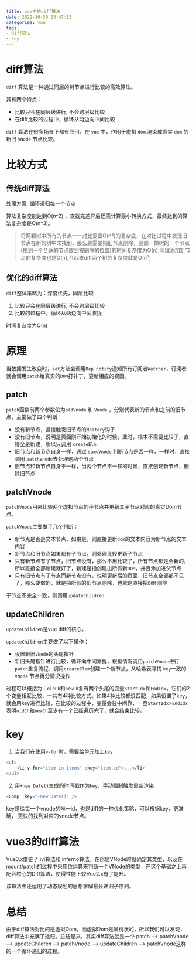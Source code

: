 ```yaml
---
title: vue中的diff算法
date: 2022-10-30 15:47:15
categories: vue
tags:
- diff算法
- key
---
```


# diff算法

`diff` 算法是一种通过同层的树节点进行比较的高效算法。

其有两个特点：

- 比较只会在同层级进行, 不会跨层级比较
- 在diff比较的过程中，循环从两边向中间比较

`diff` 算法在很多场景下都有应用，在 `vue` 中，作用于虚拟 `dom` 渲染成真实 `dom` 的新旧 `VNode` 节点比较。

# 比较方式

## 传统diff算法

处理方案: 循环递归每一个节点

算法复杂度能达到O(n^2) ，查找完差异后还需计算最小转换方式，最终达到的算法复杂度是O(n^3)。

> 将两颗树中所有的节点一一对比需要O(n²)的复杂度，在对比过程中发现旧节点在新的树中未找到，那么就需要把旧节点删除，删除一棵树的一个节点(找到一个合适的节点放到被删除的位置)的时间复杂度为O(n),同理添加新节点的复杂度也是O(n),合起来diff两个树的复杂度就是O(n³)

## 优化的diff算法

`diff`整体策略为：深度优先，同层比较

1. 比较只会在同层级进行, 不会跨层级比较
2. 比较的过程中，循环从两边向中间收拢

时间复杂度为O(n)

# 原理

当数据发生改变时，`set`方法会调用`Dep.notify`通知所有订阅者`Watcher`，订阅者就会调用`patch`给真实的`DOM`打补丁，更新相应的视图。

## patch

`patch`函数前两个参数位为`oldVnode` 和 `Vnode` ，分别代表新的节点和之前的旧节点，主要做了四个判断：

- 没有新节点，直接触发旧节点的`destory`钩子
- 没有旧节点，说明是页面刚开始初始化的时候，此时，根本不需要比较了，直接全是新建，所以只调用 `createElm`
- 旧节点和新节点自身一样，通过 `sameVnode` 判断节点是否一样，一样时，直接调用 `patchVnode`去处理这两个节点
- 旧节点和新节点自身不一样，当两个节点不一样的时候，直接创建新节点，删除旧节点

## patchVnode

`patchVnode`用来比较两个虚拟节点的子节点并更新其子节点对应的真实Dom节点。

`patchVnode`主要做了几个判断：

- 新节点是否是文本节点，如果是，则直接更新`dom`的文本内容为新节点的文本内容
- 新节点和旧节点如果都有子节点，则处理比较更新子节点
- 只有新节点有子节点，旧节点没有，那么不用比较了，所有节点都是全新的，所以直接全部新建就好了，新建是指创建出所有新`DOM`，并且添加进父节点
- 只有旧节点有子节点而新节点没有，说明更新后的页面，旧节点全部都不见了，那么要做的，就是把所有的旧节点删除，也就是直接把`DOM` 删除

子节点不完全一致，则调用`updateChildren`

## updateChildren

`updateChildren`是vue diff的核心。

`updateChildren`主要做了以下操作：

- 设置新旧`VNode`的头尾指针
- 新旧头尾指针进行比较，循环向中间靠拢，根据情况调用`patchVnode`进行`patch`重复流程、调用`createElem`创建一个新节点，从哈希表寻找 `key`一致的`VNode` 节点再分情况操作

过程可以概括为：`oldCh`和`newCh`各有两个头尾的变量`StartIdx`和`EndIdx`，它们的2个变量相互比较，一共有4种比较方式。如果4种比较都没匹配，如果设置了key，就会用key进行比较，在比较的过程中，变量会往中间靠，一旦`StartIdx`>`EndIdx`表明`oldCh`和`newCh`至少有一个已经遍历完了，就会结束比较。

# key

1. 当我们在使用`v-for`时，需要给单元加上`key`

```js
<ul>
    <li v-for="item in items" :key="item.id">...</li>
</ul>
```

2. 用`+new Date()`生成的时间戳作为`key`，手动强制触发重新渲染

```js
<Comp :key="+new Date()" />
```

key是给每一个vnode的唯一id，也是diff的一种优化策略，可以根据key，更准确， 更快的找到对应的vnode节点。

# vue3的diff算法

Vue3.x借鉴了 ivi算法和 inferno算法。在创建VNode时就确定其类型，以及在mount/patch的过程中采用位运算来判断一个VNode的类型，在这个基础之上再配合核心的Diff算法，使得性能上较Vue2.x有了提升。

该算法中还运用了动态规划的思想求解最长递归子序列。

# 总结

由于diff算法对比的是虚拟Dom，而虚拟Dom是呈树状的，所以我们可以发现，diff算法中充满了递归。总结起来，其实diff算法就是一个 patch —> patchVnode —> updateChildren —> patchVnode —> updateChildren —> patchVnode这样的一个循环递归的过程。
